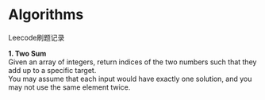# Algorithms

Leecode刷题记录

**1. Two Sum**\
Given an array of integers, return indices of the two numbers such that they add up to a specific target.\
You may assume that each input would have exactly one solution, and you may not use the same element twice.
